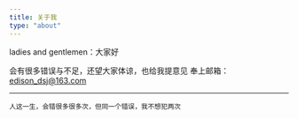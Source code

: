 ```yaml
---
title: 关于我
type: "about"
---
```


ladies and gentlemen：大家好

会有很多错误与不足，还望大家体谅，也给我提意见
奉上邮箱：[edison_dsj@163.com](mailto:edison_dsj@163.com)

----------
	人这一生，会错很多很多次，但同一个错误，我不想犯两次

